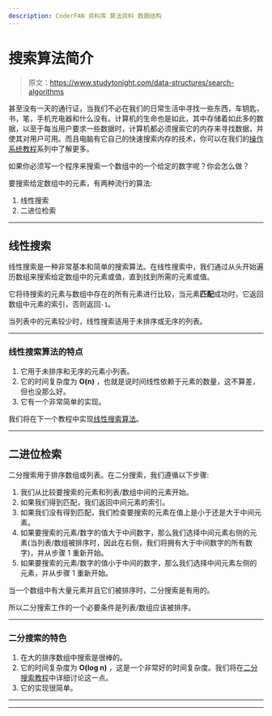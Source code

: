 ```yaml
---
description: CoderFAN 资料库 算法资料 数据结构
---
```


# 搜索算法简介

> 原文：<https://www.studytonight.com/data-structures/search-algorithms>

甚至没有一天的通行证，当我们不必在我们的日常生活中寻找一些东西，车钥匙，书，笔，手机充电器和什么没有。计算机的生命也是如此，其中存储着如此多的数据，以至于每当用户要求一些数据时，计算机都必须搜索它的内存来寻找数据，并使其对用户可用。而且电脑有它自己的快速搜索内存的技术，你可以在我们的[操作系统教程](/operating-system/)系列中了解更多。

如果你必须写一个程序来搜索一个数组中的一个给定的数字呢？你会怎么做？

要搜索给定数组中的元素，有两种流行的算法:

1.  线性搜索
2.  二进位检索

* * *

## 线性搜索

线性搜索是一种非常基本和简单的搜索算法。在线性搜索中，我们通过从头开始遍历数组来搜索给定数组中的元素或值，直到找到所需的元素或值。

它将待搜索的元素与数组中存在的所有元素进行比较，当元素**匹配**成功时，它返回数组中元素的索引，否则返回`-1`。

当列表中的元素较少时，线性搜索适用于未排序或无序的列表。

* * *

### 线性搜索算法的特点

1.  它用于未排序和无序的元素小列表。
2.  它的时间复杂度为 **O(n)** ，也就是说时间线性依赖于元素的数量，这不算差，但也没那么好。
3.  它有一个非常简单的实现。

我们将在下一个教程中实现[线性搜索算法](linear-search-algorithm)。

* * *

## 二进位检索

二分搜索用于排序数组或列表。在二分搜索，我们遵循以下步骤:

1.  我们从比较要搜索的元素和列表/数组中间的元素开始。
2.  如果我们得到匹配，我们返回中间元素的索引。
3.  如果我们没有得到匹配，我们检查要搜索的元素在值上是小于还是大于中间元素。
4.  如果要搜索的元素/数字的值大于中间数字，那么我们选择中间元素右侧的元素(当列表/数组被排序时，因此在右侧，我们将拥有大于中间数字的所有数字)，并从步骤 1 重新开始。
5.  如果要搜索的元素/数字的值小于中间的数字，那么我们选择中间元素左侧的元素，并从步骤 1 重新开始。

当一个数组中有大量元素并且它们被排序时，二分搜索是有用的。

所以二分搜索工作的一个必要条件是列表/数组应该被排序。

* * *

### 二分搜索的特色

1.  在大的排序数组中搜索是很棒的。
2.  它的时间复杂度为 **O(log n)** ，这是一个非常好的时间复杂度。我们将在[二分搜索教程](binary-search-algorithm)中详细讨论这一点。
3.  它的实现很简单。

* * *

* * *